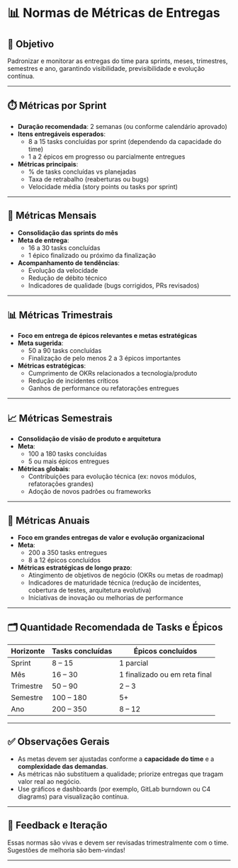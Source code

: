 # 📊 Normas de Métricas de Entregas

## 🎯 Objetivo

Padronizar e monitorar as entregas do time para sprints, meses, trimestres, semestres e ano, garantindo visibilidade, previsibilidade e evolução contínua.

---

## ⏱️ Métricas por Sprint

- **Duração recomendada**: 2 semanas (ou conforme calendário aprovado)
- **Itens entregáveis esperados**:
  - 8 a 15 tasks concluídas por sprint (dependendo da capacidade do time)
  - 1 a 2 épicos em progresso ou parcialmente entregues
- **Métricas principais**:
  - % de tasks concluídas vs planejadas
  - Taxa de retrabalho (reaberturas ou bugs)
  - Velocidade média (story points ou tasks por sprint)

---

## 📅 Métricas Mensais

- **Consolidação das sprints do mês**
- **Meta de entrega**:
  - 16 a 30 tasks concluídas
  - 1 épico finalizado ou próximo da finalização
- **Acompanhamento de tendências**:
  - Evolução da velocidade
  - Redução de débito técnico
  - Indicadores de qualidade (bugs corrigidos, PRs revisados)

---

## 📊 Métricas Trimestrais

- **Foco em entrega de épicos relevantes e metas estratégicas**
- **Meta sugerida**:
  - 50 a 90 tasks concluídas
  - Finalização de pelo menos 2 a 3 épicos importantes
- **Métricas estratégicas**:
  - Cumprimento de OKRs relacionados a tecnologia/produto
  - Redução de incidentes críticos
  - Ganhos de performance ou refatorações entregues

---

## 📈 Métricas Semestrais

- **Consolidação de visão de produto e arquitetura**
- **Meta**:
  - 100 a 180 tasks concluídas
  - 5 ou mais épicos entregues
- **Métricas globais**:
  - Contribuições para evolução técnica (ex: novos módulos, refatorações grandes)
  - Adoção de novos padrões ou frameworks

---

## 📅 Métricas Anuais

- **Foco em grandes entregas de valor e evolução organizacional**
- **Meta**:
  - 200 a 350 tasks entregues
  - 8 a 12 épicos concluídos
- **Métricas estratégicas de longo prazo**:
  - Atingimento de objetivos de negócio (OKRs ou metas de roadmap)
  - Indicadores de maturidade técnica (redução de incidentes, cobertura de testes, arquitetura evolutiva)
  - Iniciativas de inovação ou melhorias de performance

---

## 🗂️ Quantidade Recomendada de Tasks e Épicos

| Horizonte  | Tasks concluídas       | Épicos concluídos    |
|-------------|-----------------------|----------------------|
| Sprint      | 8 – 15                | 1 parcial            |
| Mês         | 16 – 30              | 1 finalizado ou em reta final |
| Trimestre   | 50 – 90             | 2 – 3               |
| Semestre    | 100 – 180          | 5+                  |
| Ano         | 200 – 350          | 8 – 12             |

---

## ✅ Observações Gerais

- As metas devem ser ajustadas conforme a **capacidade do time** e a **complexidade das demandas**.
- As métricas não substituem a qualidade; priorize entregas que tragam valor real ao negócio.
- Use gráficos e dashboards (por exemplo, GitLab burndown ou C4 diagrams) para visualização contínua.

---

## 💬 Feedback e Iteração

Essas normas são vivas e devem ser revisadas trimestralmente com o time. Sugestões de melhoria são bem-vindas!

---
